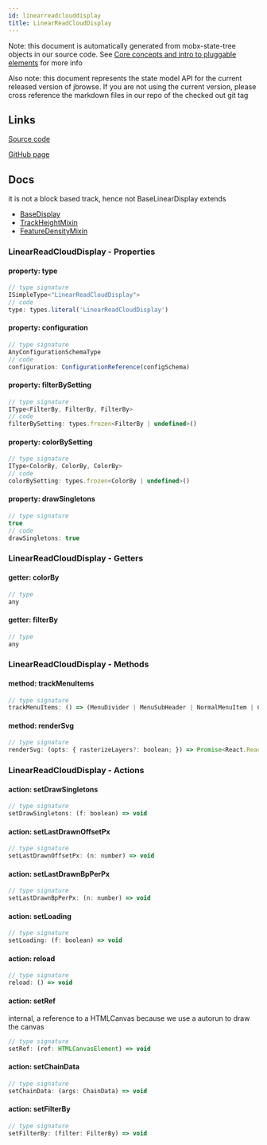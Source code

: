 ```yaml
---
id: linearreadclouddisplay
title: LinearReadCloudDisplay
---
```


Note: this document is automatically generated from mobx-state-tree objects in
our source code. See
[Core concepts and intro to pluggable elements](/docs/developer_guide/) for more
info

Also note: this document represents the state model API for the current released
version of jbrowse. If you are not using the current version, please cross
reference the markdown files in our repo of the checked out git tag

## Links

[Source code](https://github.com/GMOD/jbrowse-components/blob/main/plugins/alignments/src/LinearReadCloudDisplay/model.ts)

[GitHub page](https://github.com/GMOD/jbrowse-components/tree/main/website/docs/models/LinearReadCloudDisplay.md)

## Docs

it is not a block based track, hence not BaseLinearDisplay extends

- [BaseDisplay](../basedisplay)
- [TrackHeightMixin](../trackheightmixin)
- [FeatureDensityMixin](../featuredensitymixin)

### LinearReadCloudDisplay - Properties

#### property: type

```js
// type signature
ISimpleType<"LinearReadCloudDisplay">
// code
type: types.literal('LinearReadCloudDisplay')
```

#### property: configuration

```js
// type signature
AnyConfigurationSchemaType
// code
configuration: ConfigurationReference(configSchema)
```

#### property: filterBySetting

```js
// type signature
IType<FilterBy, FilterBy, FilterBy>
// code
filterBySetting: types.frozen<FilterBy | undefined>()
```

#### property: colorBySetting

```js
// type signature
IType<ColorBy, ColorBy, ColorBy>
// code
colorBySetting: types.frozen<ColorBy | undefined>()
```

#### property: drawSingletons

```js
// type signature
true
// code
drawSingletons: true
```

### LinearReadCloudDisplay - Getters

#### getter: colorBy

```js
// type
any
```

#### getter: filterBy

```js
// type
any
```

### LinearReadCloudDisplay - Methods

#### method: trackMenuItems

```js
// type signature
trackMenuItems: () => (MenuDivider | MenuSubHeader | NormalMenuItem | CheckboxMenuItem | RadioMenuItem | SubMenuItem | { ...; } | { ...; } | { ...; })[]
```

#### method: renderSvg

```js
// type signature
renderSvg: (opts: { rasterizeLayers?: boolean; }) => Promise<React.ReactNode>
```

### LinearReadCloudDisplay - Actions

#### action: setDrawSingletons

```js
// type signature
setDrawSingletons: (f: boolean) => void
```

#### action: setLastDrawnOffsetPx

```js
// type signature
setLastDrawnOffsetPx: (n: number) => void
```

#### action: setLastDrawnBpPerPx

```js
// type signature
setLastDrawnBpPerPx: (n: number) => void
```

#### action: setLoading

```js
// type signature
setLoading: (f: boolean) => void
```

#### action: reload

```js
// type signature
reload: () => void
```

#### action: setRef

internal, a reference to a HTMLCanvas because we use a autorun to draw the
canvas

```js
// type signature
setRef: (ref: HTMLCanvasElement) => void
```

#### action: setChainData

```js
// type signature
setChainData: (args: ChainData) => void
```

#### action: setFilterBy

```js
// type signature
setFilterBy: (filter: FilterBy) => void
```

